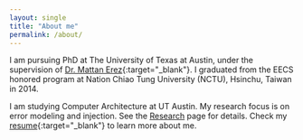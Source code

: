 ```yaml
---
layout: single
title: "About me"
permalink: /about/
---
```

I am pursuing PhD at The University of Texas at Austin, under the supervision of [Dr. Mattan Erez](https://lph.ece.utexas.edu/merez/MattanErez/MattanErez){:target="_blank"}. I graduated from the EECS honored program at Nation Chiao Tung University (NCTU), Hsinchu, Taiwan in 2014.

I am studying Computer Architecture at UT Austin. My research focus is on error modeling and injection. See the [Research](/research) page for details. Check my [resume](https://docs.google.com/document/d/1PZ64jYoUTKByp-qi1nLJgt2ZfM0m-KeMvYO3j6xBY9E/edit?usp=sharing){:target="_blank"} to learn more about me.
